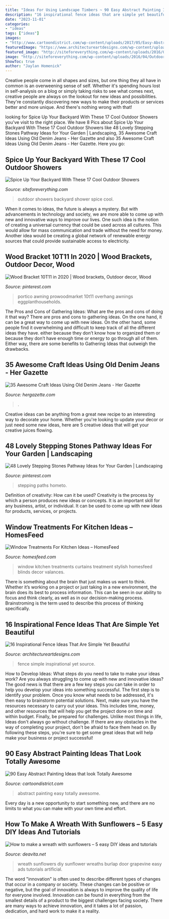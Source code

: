 ```yaml
---
title: "Ideas For Using Landscape Timbers ~ 90 Easy Abstract Painting Ideas That Look Totally Awesome"
description: "16 inspirational fence ideas that are simple yet beautiful"
date: "2023-11-01"
categories:
- "ideas"
tags: ["ideas"]
images:
- "http://www.cartoondistrict.com/wp-content/uploads/2017/05/Easy-Abstract-Painting-Ideas28.jpg"
featuredImage: "https://www.architectureartdesigns.com/wp-content/uploads/2017/02/7-6-630x473.jpg"
featured_image: "http://siteforeverything.com/wp-content/uploads/2016/04/Outdoor-Shower-5.jpg"
image: "http://siteforeverything.com/wp-content/uploads/2016/04/Outdoor-Shower-5.jpg"
ShowToc: true
author: "Jaylan Homenick"
---
```



Creative people come in all shapes and sizes, but one thing they all have in common is an overweening sense of self. Whether it's spending hours lost in self-analysis on a blog or simply taking risks to see what comes next, creative people are always on the lookout for new ideas and possibilities. They're constantly discovering new ways to make their products or services better and more unique. And there's nothing wrong with that!

	

		
looking for Spice Up Your Backyard With These 17 Cool Outdoor Showers you've visit to the right place. We have 8 Pics about Spice Up Your Backyard With These 17 Cool Outdoor Showers like 48 Lovely Stepping Stones Pathway Ideas for Your Garden | Landscaping, 35 Awesome Craft Ideas Using Old Denim Jeans - Her Gazette and also 35 Awesome Craft Ideas Using Old Denim Jeans - Her Gazette. Here you go:
		
    
## Spice Up Your Backyard With These 17 Cool Outdoor Showers

<img loading=lazy src="http://siteforeverything.com/wp-content/uploads/2016/04/Outdoor-Shower-5.jpg" onerror="this.onerror=null;this.src='https://tse2.mm.bing.net/th?id=OIP.mcLGfxFsc4MnsomYKm0xwwHaLH&amp;pid=15.1';" alt="Spice Up Your Backyard With These 17 Cool Outdoor Showers">

_Source: siteforeverything.com_

>outdoor showers backyard shower spice cool. 

	

When it comes to ideas, the future is always a mystery. But with advancements in technology and society, we are more able to come up with new and innovative ways to improve our lives. One such idea is the notion of creating a universal currency that could be used across all cultures. This would allow for mass communication and trade without the need for money. Another idea would be creating a global network of renewable energy sources that could provide sustainable access to electricity.

    
## Wood Bracket 10T11 In 2020 | Wood Brackets, Outdoor Decor, Wood

<img loading=lazy src="https://i.pinimg.com/736x/5d/68/11/5d681103cea8e72a5df26e8dff11c9d4.jpg" onerror="this.onerror=null;this.src='https://tse3.mm.bing.net/th?id=OIP.sAwGcd_ADvNj79akeUxocAHaHa&amp;pid=15.1';" alt="Wood Bracket 10T11 in 2020 | Wood brackets, Outdoor decor, Wood">

_Source: pinterest.com_

>portico awning prowoodmarket 10t11 overhang awnings eggplanthouseholds. 

	

The Pros and Cons of Gathering Ideas: What are the pros and cons of doing it that way?
There are pros and cons to gathering ideas. On the one hand, it can be a great way to come up with new ideas. On the other hand, some people find it overwhelming and difficult to keep track of all the different ideas they have. either because they don’t know how to organized them or because they don’t have enough time or energy to go through all of them. Either way, there are some benefits to Gathering Ideas that outweigh the drawbacks.

    
## 35 Awesome Craft Ideas Using Old Denim Jeans - Her Gazette

<img loading=lazy src="https://www.hergazette.com/wp-content/uploads/2020/01/Craft-Ideas-Using-Old-Denim-Jeans-3-1.jpg" onerror="this.onerror=null;this.src='https://tse1.mm.bing.net/th?id=OIP.O2HljGyjcBPffBt-YLKGBQHaK_&amp;pid=15.1';" alt="35 Awesome Craft Ideas Using Old Denim Jeans - Her Gazette">

_Source: hergazette.com_

>. 

	

Creative ideas can be anything from a great new recipe to an interesting way to decorate your home. Whether you're looking to update your decor or just need some new ideas, here are 5 creative ideas that will get your creative juices flowing.

    
## 48 Lovely Stepping Stones Pathway Ideas For Your Garden | Landscaping

<img loading=lazy src="https://i.pinimg.com/736x/ed/6e/d4/ed6ed42316858b4894d7deed436f988d.jpg" onerror="this.onerror=null;this.src='https://tse1.mm.bing.net/th?id=OIP.HtOwO6Gh8SwpAB3ZG25XFAHaOX&amp;pid=15.1';" alt="48 Lovely Stepping Stones Pathway Ideas for Your Garden | Landscaping">

_Source: pinterest.com_

>stepping paths hometo. 

	

Definition of creativity: How can it be used?
Creativity is the process by which a person produces new ideas or concepts. It is an important skill for any business, artist, or individual. It can be used to come up with new ideas for products, services, or projects.

    
## Window Treatments For Kitchen Ideas – HomesFeed

<img loading=lazy src="https://homesfeed.com/wp-content/uploads/2015/10/Window-Treatments-WIth-Stylish-Curtains-Of-Kitchen.jpg" onerror="this.onerror=null;this.src='https://tse4.mm.bing.net/th?id=OIP.XO2DvWdhQPAAxcDoH8Qi7AHaK_&amp;pid=15.1';" alt="Window Treatments For Kitchen Ideas – HomesFeed">

_Source: homesfeed.com_

>window kitchen treatments curtains treatment stylish homesfeed blinds decor valances. 

	

There is something about the brain that just makes us want to think. Whether it’s working on a project or just taking in a new environment, the brain does its best to process information. This can be seen in our ability to focus and think clearly, as well as in our decision-making process. Brainstroming is the term used to describe this process of thinking specifically.

    
## 16 Inspirational Fence Ideas That Are Simple Yet Beautiful

<img loading=lazy src="https://www.architectureartdesigns.com/wp-content/uploads/2017/02/7-6-630x473.jpg" onerror="this.onerror=null;this.src='https://tse2.mm.bing.net/th?id=OIP.gJpysT8rLgrstIt8TlYA-gHaFj&amp;pid=15.1';" alt="16 Inspirational Fence Ideas That Are Simple Yet Beautiful">

_Source: architectureartdesigns.com_

>fence simple inspirational yet source. 

	

How to Develop Ideas: What steps do you need to take to make your ideas work?
Are you always struggling to come up with new and innovative ideas? The good news is that there are a few key steps you can take in order to help you develop your ideas into something successful. The first step is to identify your problem. Once you know what needs to be addressed, it's then easy to brainstorm potential solutions. Next, make sure you have the resources necessary to carry out your ideas. This includes time, money, and other resources that will help you get the project done on time and within budget. Finally, be prepared for challenges. Unlike most things in life, Ideas don't always go without challenge. If there are any obstacles in the way of completing your project, don't be afraid to face them head on. By following these steps, you're sure to get some great ideas that will help make your business or project successful!

    
## 90 Easy Abstract Painting Ideas That Look Totally Awesome

<img loading=lazy src="http://www.cartoondistrict.com/wp-content/uploads/2017/05/Easy-Abstract-Painting-Ideas28.jpg" onerror="this.onerror=null;this.src='https://tse1.mm.bing.net/th?id=OIP.aTm0lIqjMj_h72281k1EkQHaJ4&amp;pid=15.1';" alt="90 Easy Abstract Painting Ideas that look Totally Awesome">

_Source: cartoondistrict.com_

>abstract painting easy totally awesome. 

	

Every day is a new opportunity to start something new, and there are no limits to what you can make with your own time and effort.

    
## How To Make A Wreath With Sunflowers – 5 Easy DIY Ideas And Tutorials

<img loading=lazy src="https://deavita.net/wp-content/uploads/2018/11/DIY-grapevine-and-sunflowers-wreath-with-burlap-bow-e1542348655965.jpg" onerror="this.onerror=null;this.src='https://tse1.mm.bing.net/th?id=OIP.PjJ_byYRT0J4gSlWN-YKKwHaIc&amp;pid=15.1';" alt="How to make a wreath with sunflowers – 5 easy DIY ideas and tutorials">

_Source: deavita.net_

>wreath sunflowers diy sunflower wreaths burlap door grapevine easy ads tutorials artificial. 

	

The word "innovation" is often used to describe different types of changes that occur in a company or society. These changes can be positive or negative, but the goal of innovation is always to improve the quality of life for everyone involved. Innovation can be found in everything from the smallest details of a product to the biggest challenges facing society. There are many ways to achieve innovation, and it takes a lot of passion, dedication, and hard work to make it a reality.

